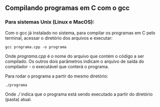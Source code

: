 ## Compilando programas em C com o gcc

### Para sistemas Unix (Linux e MacOS):

Com o gcc já instalado no sistema, para compilar os programas em C pelo terminal, acessar o diretório dos arquivos e executar:

``
gcc programa.cpp -o programa
``

Onde _programa.cpp_ é o nome do arquivo que contém o código a ser compilado. Os outros dois parâmetros indicam o arquivo de saída do compilador - o executável que conterá o programa.

Para rodar o programa a partir do mesmo diretório:

``
./programa
``

Onde _./_ indica que o programa está sendo executado a partir do diretório (pasta) atual.